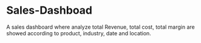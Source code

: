 # Sales-Dashboad
A sales dashboard where analyze total Revenue, total cost, total margin are showed according to product, industry, date and location.
